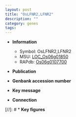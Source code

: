```yaml
---
layout: post
title: "OsLFNR2,LFNR2"
description: ""
category: genes
tags: 
---
```


* **Information**  
    + Symbol: OsLFNR2,LFNR2  
    + MSU: [LOC_Os06g01850](http://rice.uga.edu/cgi-bin/ORF_infopage.cgi?orf=LOC_Os06g01850)  
    + RAPdb: [Os06g0107700](http://rapdb.dna.affrc.go.jp/viewer/gbrowse_details/irgsp1?name=Os06g0107700)  

* **Publication**  

* **Genbank accession number**  

* **Key message**  

* **Connection**  

[//]: # * **Key figures**  


